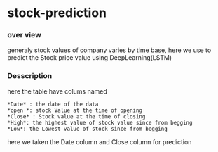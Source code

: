 # stock-prediction

### over view
generaly stock values of company varies by time base, here we use to predict the Stock price value using DeepLearning(LSTM)
### Desscription
here the table have colums named
```
*Date* : the date of the data
*open *: stock Value at the time of opening
*Close* : Stock value at the time of closing
*High*: the highest value of stock value since from begging
*Low*: the Lowest value of stock since from begging
```
here we taken the Date column and Close column for prediction
